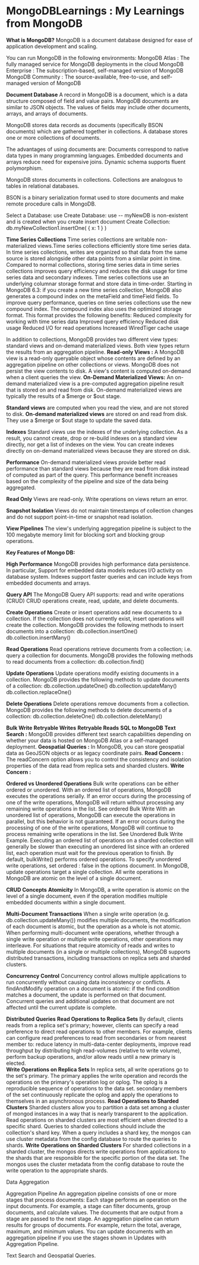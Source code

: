 # MongoDBLearnings : My Learnings from MongoDB

**What is MongoDB?**
MongoDB is a document database designed for ease of application development and scaling.

You can run MongoDB in the following environments:
MongoDB Atlas  : The fully managed service for MongoDB deployments in the cloud
MongoDB Enterprise  : The subscription-based, self-managed version of MongoDB
MongoDB Community  : The source-available, free-to-use, and self-managed version of MongoDB

**Document Database**
A record in MongoDB is a document, which is a data structure composed of field and value pairs. MongoDB documents are similar to JSON objects. The values of fields may include other documents, arrays, and arrays of documents.

MongoDB stores data records as documents (specifically BSON documents) which are gathered together in collections. A database stores one or more collections of documents.

The advantages of using documents are:
  Documents correspond to native data types in many programming languages.
  Embedded documents and arrays reduce need for expensive joins.
  Dynamic schema supports fluent polymorphism.

MongoDB stores documents in collections. Collections are analogous to tables in relational databases.

BSON is a binary serialization format used to store documents and make remote procedure calls in MongoDB. 

Select a Database: 
    use <myDB>
Create Database:
    use <myNewDB>    -- myNewDB is non-existent and is created when you create insert document
Create Collection:
    db.myNewCollection1.insertOne( { x: 1 } )



**Time Series Collections**
  Time series collections are writable non-materialized views.Time series collections efficiently store time series data. 
  In time series collections, writes are organized so that data from the same source is stored alongside other data points from a similar point in time.
  Compared to normal collections, storing time series data in time series collections improves query efficiency and reduces the disk usage for time series data and secondary indexes.
  Time series collections use an underlying columnar storage format and store data in time-order. 
  Starting in MongoDB 6.3: if you create a new time series collection, MongoDB also generates a compound index on the metaField and timeField fields. To improve query performance, queries on time series collections use the new compound index. 
  The compound index also uses the optimized storage format.
  This format provides the following benefits:
    Reduced complexity for working with time series data
    Improved query efficiency
    Reduced disk usage
    Reduced I/O for read operations
    Increased WiredTiger cache usage

In addition to collections, MongoDB provides two different view types: standard views and on-demand materialized views. Both view types return the results from an aggregation pipeline.
**Read-only Views :**
  A MongoDB view is a read-only queryable object whose contents are defined by an aggregation pipeline on other collections or views.
  MongoDB does not persist the view contents to disk. A view's content is computed on-demand when a client queries the view.
**On-Demand Materialized Views:**
  An on-demand materialized view is a pre-computed aggregation pipeline result that is stored on and read from disk. On-demand materialized views are typically the results of a $merge or $out stage.

**Standard views** are computed when you read the view, and are not stored to disk.
**On-demand materialized views** are stored on and read from disk. They use a $merge or $out stage to update the saved data.

  **Indexes**
  Standard views use the indexes of the underlying collection. As a result, you cannot create, drop or re-build indexes on a standard view directly, nor get a list of indexes on the view.
  You can create indexes directly on on-demand materialized views because they are stored on disk.

  **Performance**
  On-demand materialized views provide better read performance than standard views because they are read from disk instead of computed as part of the query. This performance benefit increases based on the complexity of the pipeline and size of the data being aggregated.

  **Read Only**
  Views are read-only. Write operations on views return an error.

  **Snapshot Isolation**
  Views do not maintain timestamps of collection changes and do not support point-in-time or snapshot read isolation.

  **View Pipelines**
  The view's underlying aggregation pipeline is subject to the 100 megabyte memory limit for blocking sort and blocking group operations.


**Key Features of Mongo DB:**

**High Performance**
  MongoDB provides high performance data persistence. In particular,
  Support for embedded data models reduces I/O activity on database system.
  Indexes support faster queries and can include keys from embedded documents and arrays.


**Query API**
  The MongoDB Query API supports:
    read and write operations (CRUD)
      CRUD operations create, read, update, and delete documents.

  **Create Operations**
    Create or insert operations add new documents to a collection. 
    If the collection does not currently exist, insert operations will create the collection.
    MongoDB provides the following methods to insert documents into a collection:
      db.collection.insertOne()
      db.collection.insertMany()

  **Read Operations**
    Read operations retrieve documents from a collection; i.e. query a collection for documents. MongoDB provides the following methods to read documents from a collection:
      db.collection.find()

  **Update Operations**
    Update operations modify existing documents in a collection. MongoDB provides the following methods to update documents of a collection:
      db.collection.updateOne()
      db.collection.updateMany()
      db.collection.replaceOne()

  **Delete Operations**
    Delete operations remove documents from a collection. MongoDB provides the following methods to delete documents of a collection:
      db.collection.deleteOne()
      db.collection.deleteMany()

  **Bulk Write**
  **Retryable Writes**
  **Retryable Reads**
  **SQL to MongoDB**
  **Text Search :**  MongoDB provides different text search capabilities depending on whether your data is hosted on MongoDB Atlas or a self-managed deployment.
  **Geospatial Queries :** In MongoDB, you can store geospatial data as GeoJSON objects or as legacy coordinate pairs.
  **Read Concern :** The readConcern option allows you to control the consistency and isolation properties of the data read from replica sets and sharded clusters.
  **Write Concern :** 

 **Ordered vs Unordered Operations**
  Bulk write operations can be either ordered or unordered.
    With an ordered list of operations, MongoDB executes the operations serially. If an error occurs during the processing of one of the write operations, MongoDB will return without processing any remaining write operations in the list. See ordered Bulk Write
    With an unordered list of operations, MongoDB can execute the operations in parallel, but this behavior is not guaranteed. If an error occurs during the processing of one of the write operations, MongoDB will continue to process remaining write operations in the list. See Unordered Bulk Write Example.
    Executing an ordered list of operations on a sharded collection will generally be slower than executing an unordered list since with an ordered list, each operation must wait for the previous operation to finish.
    By default, bulkWrite() performs ordered operations. To specify unordered write operations, set ordered : false in the options document.
    In MongoDB, update operations target a single collection. All write operations in MongoDB are atomic on the level of a single document.

**CRUD Concepts**
  **Atomicity**
    In MongoDB, a write operation is atomic on the level of a single document, even if the operation modifies multiple embedded documents within a single document.

  **Multi-Document Transactions**
    When a single write operation (e.g. db.collection.updateMany()) modifies multiple documents, the modification of each document is atomic, but the operation as a whole is not atomic.
    When performing multi-document write operations, whether through a single write operation or multiple write operations, other operations may interleave.
    For situations that require atomicity of reads and writes to multiple documents (in a single or multiple collections), MongoDB supports distributed transactions, including transactions on replica sets and sharded clusters.

  **Concurrency Control**
    Concurrency control allows multiple applications to run concurrently without causing data inconsistency or conflicts.
    A findAndModify operation on a document is atomic: if the find condition matches a document, the update is performed on that document. Concurrent queries and additional updates on that document are not affected until the current update is complete.

  **Distributed Queries**
    **Read Operations to Replica Sets**
      By default, clients reads from a replica set's primary; however, clients can specify a read preference to direct read operations to other members. For example, clients can configure read preferences to read from secondaries or from nearest member to:
      reduce latency in multi-data-center deployments, 
      improve read throughput by distributing high read-volumes (relative to write volume), 
      perform backup operations, 
      and/or allow reads until a new primary is elected.     
    **Write Operations on Replica Sets**
      In replica sets, all write operations go to the set's primary. The primary applies the write operation and records the operations on the primary's operation log or oplog. The oplog is a reproducible sequence of operations to the data set. secondary members of the set continuously replicate the oplog and apply the operations to themselves in an asynchronous process.
    **Read Operations to Sharded Clusters**
      Sharded clusters allow you to partition a data set among a cluster of mongod instances in a way that is nearly transparent to the application.
      Read operations on sharded clusters are most efficient when directed to a specific shard. Queries to sharded collections should include the collection's shard key. When a query includes a shard key, the mongos can use cluster metadata from the config database to route the queries to shards.
    **Write Operations on Sharded Clusters**
      For sharded collections in a sharded cluster, the mongos directs write operations from applications to the shards that are responsible for the specific portion of the data set. The mongos uses the cluster metadata from the config database to route the write operation to the appropriate shards.


    



Data Aggregation

Aggregation Pipeline
An aggregation pipeline consists of one or more stages that process documents:
Each stage performs an operation on the input documents. For example, a stage can filter documents, group documents, and calculate values.
The documents that are output from a stage are passed to the next stage.
An aggregation pipeline can return results for groups of documents. For example, return the total, average, maximum, and minimum values.
You can update documents with an aggregation pipeline if you use the stages shown in Updates with Aggregation Pipeline.


Text Search and Geospatial Queries.
